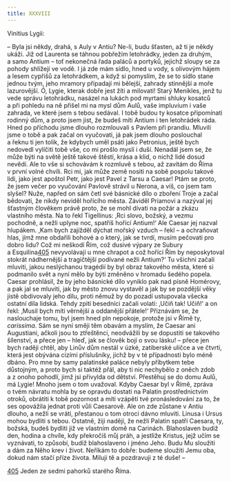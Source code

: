 ```yaml
---
title: XXXVIII
---
```


Vinitius Lygii:

– Byla jsi někdy, drahá, s Auly v Antiu? Ne-li, budu šťasten, až ti je někdy ukáži. Již od Laurenta se táhnou pobřežím letohrádky, jeden za druhým, a samo Antium – toť nekonečná řada paláců a portyků, jejichž sloupy se za pohody shlížejí ve vodě. I já zde mám sídlo, hned u vody, s olivovým hájem a lesem cypřišů za letohrádkem, a když si pomyslím, že se to sídlo stane jednou tvým, jeho mramory připadají mi bělejší, zahrady stinnější a moře lazurovější. Ó, Lygie, kterak dobře jest žíti a milovati! Starý Menikles, jenž tu vede správu letohrádku, nasázel na lukách pod myrtami shluky kosatců a při pohledu na ně přišel mi na mysl dům Aulů, vaše impluvium i vaše zahrada, ve které jsem s tebou sedával. I tobě budou ty kosatce připomínati rodinný dům, a proto jsem jist, že budeš míti Antium i ten letohrádek ráda. Hned po příchodu jsme dlouho rozmlouvali s Pavlem při prandiu. Mluvili jsme o tobě a pak začal on vyučovati, já pak jsem dlouho poslouchal a řeknu ti jen tolik, že kdybych uměl psáti jako Petronius, ještě bych nedovedl vylíčiti tobě vše, co mi prošlo myslí i duší. Nenadál jsem se, že může býti na světě ještě takové štěstí, krása a klid, o nichž lidé dosud nevědí. Ale to vše si schovávám k rozmluvě s tebou, až zavítám do Říma v první volné chvíli. Rci mi, jak může země nositi na sobě pospolu takové lidi, jako jest apoštol Petr, jako jest Pavel z Tarsu a Caesar! Ptám se proto, že jsem večer po vyučování Pavlově strávil u Nerona, a víš, co jsem tam slyšel? Nuže, napřed on sám četl své básnické dílo o zboření Troje a začal bědovati, že nikdy neviděl hořícího města. Záviděl Priamovi a nazýval jej šťastným člověkem právě proto, že se mohl dívati na požár a zkázu vlastního města. Na to řekl Tigellinus: ‚Rci slovo, božský, a vezmu pochodně, a nežli uplyne noc, spatříš hořící Antium!‘ Ale Caesar jej nazval hlupákem. ‚Kam bych zajížděl dýchat mořský vzduch – řekl – a ochraňovat hlas, jímž mne obdařili bohové a o který, jak se tvrdí, musím pečovati pro dobro lidu? Což mi neškodí Řím, což dusivé výpary ze Subury a Esquilina[405](#footnote-19288-405) nevyvolávají u mne chrapot a což hořící Řím by neposkytoval stokrát nádhernější a tragičtější podívané nežli Antium?‘ Tu všichni začali mluviti, jakou neslýchanou tragédií by byl obraz takového města, které si podmanilo svět a nyní mělo by býti změněno v hromadu šedého popela. Caesar prohlásil, že by jeho básnické dílo vyniklo pak nad písně Homérovy, a pak jal se mluviti, jak by město znovu vystavěl a jak by se pozdější věky jistě obdivovaly jeho dílu, proti němuž by do pozadí ustupovala všecka ostatní díla lidská. Tehdy zpití besedníci začali volati: ‚Učiň tak! Učiň!‘ a on řekl: ‚Musil bych míti věrnější a oddanější přátele!‘ Přiznávám se, že naslouchaje tomu, byl jsem hned pln nepokoje, protože jsi v Římě ty, _carissima_. Sám se nyní směji těm obavám a myslím, že Caesar ani Augustiani, ačkoli jsou to ztřeštěnci, neodvážili by se dopustiti se takového šílenství, a přece jen – hleď, jak se člověk bojí o svou lásku! – přece jen bych raději chtěl, aby Linův dům nestál v úzké, zatiberské uličce a ve čtvrti, která jest obývána cizími příslušníky, jichž by v té případnosti bylo méně dbáno. Pro mne by samy palatinské paláce nebyly příbytkem tebe důstojným, a proto bych si taktéž přál, aby ti nic nechybělo z oněch zdob a z onoho pohodlí, jimž jsi přivylda od dětství. Přestěhuj se do domu Aulů, má Lygie! Mnoho jsem o tom uvažoval. Kdyby Caesar byl v Římě, zpráva o tvém návratu mohla by se opravdu dostati na Palatin prostřednictvím otroků, obrátiti k tobě pozornost a míti vzápětí tvé pronásledování za to, že ses opovážila jednat proti vůli Caesarově. Ale on zde zůstane v Antiu dlouho, a nežli se vrátí, přestanou o tom otroci dávno mluviti. Linusa i Ursus mohou bydliti s tebou. Ostatně, žiji nadějí, že nežli Palatin spatří Caesara, ty, božská, budeš bydliti již ve vlastním domě na Carinách. Blahoslaven budiž den, hodina a chvíle, kdy překročíš můj práh, a jestliže Kristus, jejž učím se vyznávati, to způsobí, budiž blahoslaveno i jméno Jeho. Budu Mu sloužiti a dám za Něho krev i život. Neříkám to dobře: budeme sloužiti Jemu oba, dokud nám stačí příze života. Miluji tě a pozdravuji z té duše! –

[405](#footnote-19288-405-backlink) Jeden ze sedmi pahorků starého Říma.
